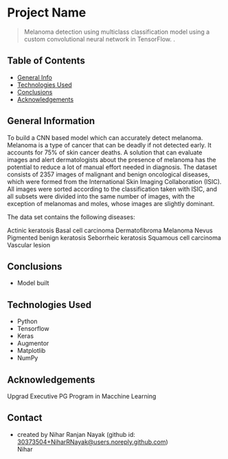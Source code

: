 # Project Name
> Melanoma detection using multiclass classification model using a custom convolutional neural network in TensorFlow. .


## Table of Contents
* [General Info](#general-information)
* [Technologies Used](#technologies-used)
* [Conclusions](#conclusions)
* [Acknowledgements](#acknowledgements)

<!-- You can include any other section that is pertinent to your problem -->

## General Information
 To build a CNN based model which can accurately detect melanoma. Melanoma is a type of cancer that can be deadly if not detected early. It accounts for 75% of skin cancer deaths. A solution that can evaluate images and alert dermatologists about the presence of melanoma has the potential to reduce a lot of manual effort needed in diagnosis.
 The dataset consists of 2357 images of malignant and benign oncological diseases, which were formed from the International Skin Imaging Collaboration (ISIC). All images were sorted according to the classification taken with ISIC, and all subsets were divided into the same number of images, with the exception of melanomas and moles, whose images are slightly dominant.


The data set contains the following diseases:

Actinic keratosis
Basal cell carcinoma
Dermatofibroma
Melanoma
Nevus
Pigmented benign keratosis
Seborrheic keratosis
Squamous cell carcinoma
Vascular lesion 

## Conclusions
- Model built

## Technologies Used
- Python
- Tensorflow
- Keras
- Augmentor
- Matplotlib
- NumPy

<!-- As the libraries versions keep on changing, it is recommended to mention the version of library used in this project -->

## Acknowledgements
Upgrad Executive PG Program in Macchine Learning  

## Contact
- created by Nihar Ranjan Nayak (github id: 30373504+NiharRNayak@users.noreply.github.com)                           
    Nihar 
